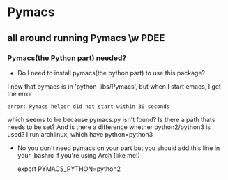 # Pymacs
## all around running Pymacs \w PDEE

### Pymacs(the Python part) needed?

- Do I need to install pymacs(the python part) to use this package?

I now that pymacs is in 'python-libs/Pymacs', but when I start emacs, I get the error

    error: Pymacs helper did not start within 30 seconds

which seems to be because pymacs.py isn't found?
Is there a path thats needs to be set? And is there a difference whether python2/python3 is used?
I run archlinux, which have python=python3

- No you don't need pymacs on your part but you should add  this line in your .bashrc if you're using Arch (like me!)

    export PYMACS_PYTHON=python2



